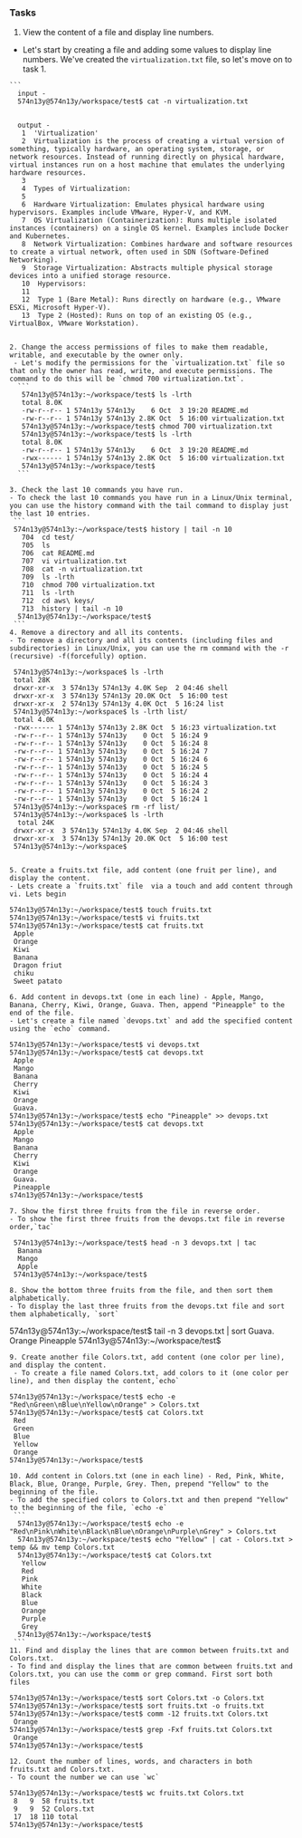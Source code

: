 ### Tasks 
  1. View the content of a file and display line numbers.
   - Let's start by creating a file and adding some values to display line numbers. We've created the `virtualization.txt` file, so let's move on to task 1. 
   
    ```
      input - 
      574n13y@574n13y/workspace/test$ cat -n virtualization.txt
   ```
   
   ```
      output - 
       1  'Virtualization'
       2  Virtualization is the process of creating a virtual version of something, typically hardware, an operating system, storage, or network resources. Instead of running directly on physical hardware, virtual instances run on a host machine that emulates the underlying hardware resources.
       3
       4  Types of Virtualization:
       5
       6  Hardware Virtualization: Emulates physical hardware using hypervisors. Examples include VMware, Hyper-V, and KVM.
       7  OS Virtualization (Containerization): Runs multiple isolated instances (containers) on a single OS kernel. Examples include Docker and Kubernetes.
       8  Network Virtualization: Combines hardware and software resources to create a virtual network, often used in SDN (Software-Defined Networking).
       9  Storage Virtualization: Abstracts multiple physical storage devices into a unified storage resource.
       10  Hypervisors:
       11
       12  Type 1 (Bare Metal): Runs directly on hardware (e.g., VMware ESXi, Microsoft Hyper-V).
       13  Type 2 (Hosted): Runs on top of an existing OS (e.g., VirtualBox, VMware Workstation).
   ```

  2. Change the access permissions of files to make them readable, writable, and executable by the owner only.
    - Let's modify the permissions for the `virtualization.txt` file so that only the owner has read, write, and execute permissions. The command to do this will be `chmod 700 virtualization.txt`.
     ```
      574n13y@574n13y:~/workspace/test$ ls -lrth
      total 8.0K
      -rw-r--r-- 1 574n13y 574n13y    6 Oct  3 19:20 README.md
      -rw-r--r-- 1 574n13y 574n13y 2.8K Oct  5 16:00 virtualization.txt
      574n13y@574n13y:~/workspace/test$ chmod 700 virtualization.txt
      574n13y@574n13y:~/workspace/test$ ls -lrth
      total 8.0K
      -rw-r--r-- 1 574n13y 574n13y    6 Oct  3 19:20 README.md
      -rwx------ 1 574n13y 574n13y 2.8K Oct  5 16:00 virtualization.txt
      574n13y@574n13y:~/workspace/test$
     ``` 

  3. Check the last 10 commands you have run.
   - To check the last 10 commands you have run in a Linux/Unix terminal, you can use the history command with the tail command to display just the last 10 entries.
    ```
    574n13y@574n13y:~/workspace/test$ history | tail -n 10
      704  cd test/
      705  ls
      706  cat README.md
      707  vi virtualization.txt
      708  cat -n virtualization.txt
      709  ls -lrth
      710  chmod 700 virtualization.txt
      711  ls -lrth
      712  cd aws\ keys/
      713  history | tail -n 10
     574n13y@574n13y:~/workspace/test$
    ```
  4. Remove a directory and all its contents.
   - To remove a directory and all its contents (including files and subdirectories) in Linux/Unix, you can use the rm command with the -r (recursive) -f(forcefully) option.
   ```
     574n13y@574n13y:~/workspace$ ls -lrth
     total 28K
     drwxr-xr-x  3 574n13y 574n13y 4.0K Sep  2 04:46 shell
     drwxr-xr-x  3 574n13y 574n13y 20.0K Oct  5 16:00 test
     drwxr-xr-x  2 574n13y 574n13y 4.0K Oct  5 16:24 list
     574n13y@574n13y:~/workspace$ ls -lrth list/
     total 4.0K
     -rwx------ 1 574n13y 574n13y 2.8K Oct  5 16:23 virtualization.txt
     -rw-r--r-- 1 574n13y 574n13y    0 Oct  5 16:24 9
     -rw-r--r-- 1 574n13y 574n13y    0 Oct  5 16:24 8
     -rw-r--r-- 1 574n13y 574n13y    0 Oct  5 16:24 7
     -rw-r--r-- 1 574n13y 574n13y    0 Oct  5 16:24 6
     -rw-r--r-- 1 574n13y 574n13y    0 Oct  5 16:24 5
     -rw-r--r-- 1 574n13y 574n13y    0 Oct  5 16:24 4
     -rw-r--r-- 1 574n13y 574n13y    0 Oct  5 16:24 3
     -rw-r--r-- 1 574n13y 574n13y    0 Oct  5 16:24 2
     -rw-r--r-- 1 574n13y 574n13y    0 Oct  5 16:24 1
     574n13y@574n13y:~/workspace$ rm -rf list/
     574n13y@574n13y:~/workspace$ ls -lrth
      total 24K
     drwxr-xr-x  3 574n13y 574n13y 4.0K Sep  2 04:46 shell
     drwxr-xr-x  3 574n13y 574n13y 20.0K Oct  5 16:00 test
     574n13y@574n13y:~/workspace$
   ```

  5. Create a fruits.txt file, add content (one fruit per line), and display the content. 
   - Lets create a `fruits.txt` file  via a touch and add content through vi. Lets begin 
   ```
    574n13y@574n13y:~/workspace/test$ touch fruits.txt
    574n13y@574n13y:~/workspace/test$ vi fruits.txt
    574n13y@574n13y:~/workspace/test$ cat fruits.txt
     Apple
     Orange
     Kiwi
     Banana
     Dragon friut
     chiku
     Sweet patato
   ```
  6. Add content in devops.txt (one in each line) - Apple, Mango, Banana, Cherry, Kiwi, Orange, Guava. Then, append "Pineapple" to the end of the file.
   - Let's create a file named `devops.txt` and add the specified content using the `echo` command. 
   ```

    574n13y@574n13y:~/workspace/test$ vi devops.txt
    574n13y@574n13y:~/workspace/test$ cat devops.txt
     Apple
     Mango
     Banana
     Cherry
     Kiwi
     Orange
     Guava.
    574n13y@574n13y:~/workspace/test$ echo "Pineapple" >> devops.txt
    574n13y@574n13y:~/workspace/test$ cat devops.txt
     Apple
     Mango
     Banana
     Cherry
     Kiwi
     Orange
     Guava.
     Pineapple
    s74n13y@574n13y:~/workspace/test$

   ```
  7. Show the first three fruits from the file in reverse order.
   - To show the first three fruits from the devops.txt file in reverse order,`tac`
   ```
     574n13y@574n13y:~/workspace/test$ head -n 3 devops.txt | tac
      Banana
      Mango
      Apple
     574n13y@574n13y:~/workspace/test$

   ```
  8. Show the bottom three fruits from the file, and then sort them alphabetically.
   - To display the last three fruits from the devops.txt file and sort them alphabetically, `sort`
  ```
   574n13y@574n13y:~/workspace/test$ tail -n 3 devops.txt | sort
    Guava.
    Orange
    Pineapple
   574n13y@574n13y:~/workspace/test$
  ```
  9. Create another file Colors.txt, add content (one color per line), and display the content.
   - To create a file named Colors.txt, add colors to it (one color per line), and then display the content,`echo`
   ```
    574n13y@574n13y:~/workspace/test$ echo -e "Red\nGreen\nBlue\nYellow\nOrange" > Colors.txt
    574n13y@574n13y:~/workspace/test$ cat Colors.txt
     Red
     Green
     Blue
     Yellow
     Orange
    574n13y@574n13y:~/workspace/test$
   ```
  10. Add content in Colors.txt (one in each line) - Red, Pink, White, Black, Blue, Orange, Purple, Grey. Then, prepend "Yellow" to the beginning of the file. 
   - To add the specified colors to Colors.txt and then prepend "Yellow" to the beginning of the file, `echo -e`
    ```
     574n13y@574n13y:~/workspace/test$ echo -e "Red\nPink\nWhite\nBlack\nBlue\nOrange\nPurple\nGrey" > Colors.txt
     574n13y@574n13y:~/workspace/test$ echo "Yellow" | cat - Colors.txt > temp && mv temp Colors.txt
     574n13y@574n13y:~/workspace/test$ cat Colors.txt
      Yellow
      Red
      Pink
      White
      Black
      Blue
      Orange
      Purple
      Grey
     574n13y@574n13y:~/workspace/test$
    ```
  11. Find and display the lines that are common between fruits.txt and Colors.txt.
   - To find and display the lines that are common between fruits.txt and Colors.txt, you can use the comm or grep command. First sort both files 
   ```
    574n13y@574n13y:~/workspace/test$ sort Colors.txt -o Colors.txt
    574n13y@574n13y:~/workspace/test$ sort fruits.txt -o fruits.txt
    574n13y@574n13y:~/workspace/test$ comm -12 fruits.txt Colors.txt
     Orange
    574n13y@574n13y:~/workspace/test$ grep -Fxf fruits.txt Colors.txt
     Orange
    574n13y@574n13y:~/workspace/test$
   ```
  12. Count the number of lines, words, and characters in both fruits.txt and Colors.txt.
   - To count the number we can use `wc` 
   ```
    574n13y@574n13y:~/workspace/test$ wc fruits.txt Colors.txt
     8   9  58 fruits.txt
     9   9  52 Colors.txt
     17  18 110 total
    574n13y@574n13y:~/workspace/test$
   ```  
